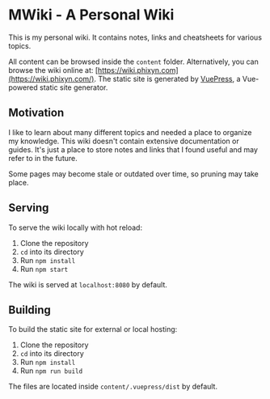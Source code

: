 # MWiki - A Personal Wiki

This is my personal wiki. It contains notes, links and cheatsheets for various topics.

All content can be browsed inside the `content` folder. Alternatively, you can browse the wiki online at: [https://wiki.phixyn.com](https://wiki.phixyn.com/). The static site is generated by [VuePress](https://vuepress.vuejs.org/), a Vue-powered static site generator.

## Motivation

I like to learn about many different topics and needed a place to organize my knowledge. This wiki doesn't contain extensive documentation or guides. It's just a place to store notes and links that I found useful and may refer to in the future.

Some pages may become stale or outdated over time, so pruning may take place.

## Serving

To serve the wiki locally with hot reload:

1. Clone the repository
2. `cd` into its directory
3. Run `npm install`
4. Run `npm start`

The wiki is served at `localhost:8080` by default.

## Building

To build the static site for external or local hosting:

1. Clone the repository
2. `cd` into its directory
3. Run `npm install`
4. Run `npm run build`

The files are located inside `content/.vuepress/dist` by default.
